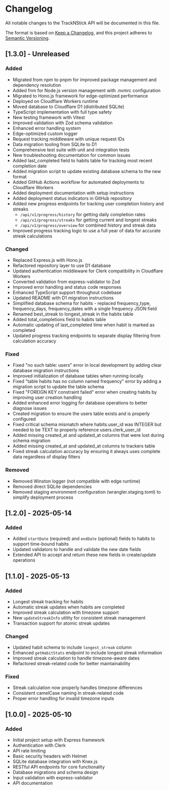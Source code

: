 # Changelog

All notable changes to the TrackNStick API will be documented in this file.

The format is based on [Keep a Changelog](https://keepachangelog.com/en/1.0.0/),
and this project adheres to [Semantic Versioning](https://semver.org/spec/v2.0.0.html).

## [1.3.0] - Unreleased

### Added

- Migrated from npm to pnpm for improved package management and dependency resolution
- Added fnm for Node.js version management with .nvmrc configuration
- Migrated to Hono.js framework for edge-optimized performance
- Deployed on Cloudflare Workers runtime
- Moved database to Cloudflare D1 (distributed SQLite)
- TypeScript implementation with full type safety
- New testing framework with Vitest
- Improved validation with Zod schema validation
- Enhanced error handling system
- Edge-optimized custom logger
- Request tracking middleware with unique request IDs
- Data migration tooling from SQLite to D1
- Comprehensive test suite with unit and integration tests
- New troubleshooting documentation for common issues
- Added last_completed field to habits table for tracking most recent completion date
- Added migration script to update existing database schema to the new format
- Added GitHub Actions workflow for automated deployments to Cloudflare Workers
- Added deployment documentation with setup instructions
- Added deployment status indicators in GitHub repository
- Added new progress endpoints for tracking user completion history and streaks
  - `/api/v1/progress/history` for getting daily completion rates
  - `/api/v1/progress/streaks` for getting current and longest streaks
  - `/api/v1/progress/overview` for combined history and streak data
- Improved progress tracking logic to use a full year of data for accurate streak calculations

### Changed

- Replaced Express.js with Hono.js
- Refactored repository layer to use D1 database
- Updated authentication middleware for Clerk compatibility in Cloudflare Workers
- Converted validation from express-validator to Zod
- Improved error handling and status code responses
- Enhanced TypeScript support throughout codebase
- Updated README with D1 migration instructions
- Simplified database schema for habits - replaced frequency_type, frequency_days, frequency_dates with a single frequency JSON field
- Renamed best_streak to longest_streak in the habits table
- Added total_completions field to habits table
- Automatic updating of last_completed time when habit is marked as completed
- Updated progress tracking endpoints to separate display filtering from calculation accuracy

### Fixed

- Fixed "no such table: users" error in local development by adding clear database migration instructions
- Improved initialization of database tables when running locally
- Fixed "table habits has no column named frequency" error by adding a migration script to update the table schema
- Fixed "FOREIGN KEY constraint failed" error when creating habits by improving user creation handling
- Added enhanced error logging for database operations to better diagnose issues
- Created migration to ensure the users table exists and is properly configured
- Fixed critical schema mismatch where habits.user_id was INTEGER but needed to be TEXT to properly reference users.clerk_user_id
- Added missing created_at and updated_at columns that were lost during schema migration
- Added missing created_at and updated_at columns to trackers table
- Fixed streak calculation accuracy by ensuring it always uses complete data regardless of display filters

### Removed

- Removed Winston logger (not compatible with edge runtime)
- Removed direct SQLite dependencies
- Removed staging environment configuration (wrangler.staging.toml) to simplify deployment process

## [1.2.0] - 2025-05-14

### Added

- Added `startDate` (required) and `endDate` (optional) fields to habits to support time-bound habits
- Updated validators to handle and validate the new date fields
- Extended API to accept and return these new fields in create/update operations

## [1.1.0] - 2025-05-13

### Added

- Longest streak tracking for habits
- Automatic streak updates when habits are completed
- Improved streak calculation with timezone support
- New `updateStreakInfo` utility for consistent streak management
- Transaction support for atomic streak updates

### Changed

- Updated habit schema to include `longest_streak` column
- Enhanced `getHabitStats` endpoint to include longest streak information
- Improved streak calculation to handle timezone-aware dates
- Refactored streak-related code for better maintainability

### Fixed

- Streak calculation now properly handles timezone differences
- Consistent camelCase naming in streak-related code
- Proper error handling for invalid timezone inputs

## [1.0.0] - 2025-05-10

### Added

- Initial project setup with Express framework
- Authentication with Clerk
- API rate limiting
- Basic security headers with Helmet
- SQLite database integration with Knex.js
- RESTful API endpoints for core functionality
- Database migrations and schema design
- Input validation with express-validator
- API documentation
